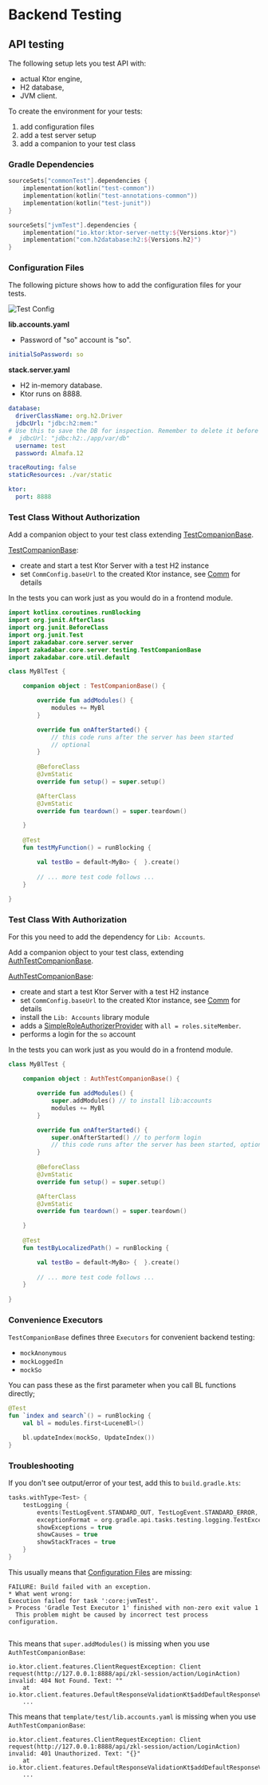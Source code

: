 # Backend Testing

## API testing

The following setup lets you test API with:

- actual Ktor engine,
- H2 database,
- JVM client.

To create the environment for your tests:

1. add configuration files
1. add a test server setup
1. add a companion to your test class

### Gradle Dependencies

```kotlin
sourceSets["commonTest"].dependencies {
    implementation(kotlin("test-common"))
    implementation(kotlin("test-annotations-common"))
    implementation(kotlin("test-junit"))
}

sourceSets["jvmTest"].dependencies {
    implementation("io.ktor:ktor-server-netty:${Versions.ktor}")
    implementation("com.h2database:h2:${Versions.h2}")
}
```

### Configuration Files

The following picture shows how to add the configuration files for your tests.

![Test Config](test-config.png)

**lib.accounts.yaml** 

- Password of "so" account is "so".

```yaml
initialSoPassword: so
```

**stack.server.yaml**

- H2 in-memory database.
- Ktor runs on 8888.

```yaml
database:
  driverClassName: org.h2.Driver
  jdbcUrl: "jdbc:h2:mem:"
# Use this to save the DB for inspection. Remember to delete it before runs!
#  jdbcUrl: "jdbc:h2:./app/var/db"
  username: test
  password: Almafa.12

traceRouting: false
staticResources: ./var/static

ktor:
  port: 8888
```

### Test Class Without Authorization

Add a companion object to your test class extending [TestCompanionBase](/core/core/src/jvmMain/kotlin/zakadabar/core/testing/TestCompanionBase.kt).

[TestCompanionBase](/core/core/src/jvmMain/kotlin/zakadabar/core/testing/TestCompanionBase.kt):

- create and start a test Ktor Server with a test H2 instance
- set `CommConfig.baseUrl` to the created Ktor instance, see [Comm](/doc/guides/common/Comm.md) for details

In the tests you can work just as you would do in a frontend module.

```kotlin
import kotlinx.coroutines.runBlocking
import org.junit.AfterClass
import org.junit.BeforeClass
import org.junit.Test
import zakadabar.core.server.server
import zakadabar.core.server.testing.TestCompanionBase
import zakadabar.core.util.default

class MyBlTest {

    companion object : TestCompanionBase() {

        override fun addModules() {
            modules += MyBl
        }

        override fun onAfterStarted() {
            // this code runs after the server has been started
            // optional
        }
        
        @BeforeClass
        @JvmStatic
        override fun setup() = super.setup()

        @AfterClass
        @JvmStatic
        override fun teardown() = super.teardown()

    }
    
    @Test
    fun testMyFunction() = runBlocking {

        val testBo = default<MyBo> {  }.create()
        
        // ... more test code follows ...
    }
    
}
```

### Test Class With Authorization

For this you need to add the dependency for `Lib: Accounts`.

Add a companion object to your test class, extending [AuthTestCompanionBase](/lib/accounts/src/jvmMain/kotlin/zakadabar/lib/accounts/testing/AuthTestCompanionBase.kt).

[AuthTestCompanionBase](/lib/accounts/src/jvmMain/kotlin/zakadabar/lib/accounts/testing/AuthTestCompanionBase.kt):

- create and start a test Ktor Server with a test H2 instance
- set `CommConfig.baseUrl` to the created Ktor instance, see [Comm](/doc/guides/common/Comm.md) for details
- install the `Lib: Accounts` library module
- adds a [SimpleRoleAuthorizerProvider](/core/core/src/commonMain/kotlin/zakadabar/core/authorize/SimpleRoleAuthorizerProvider.kt) with `all = roles.siteMember`.
- performs a login for the `so` account

In the tests you can work just as you would do in a frontend module.

```kotlin
class MyBlTest {

    companion object : AuthTestCompanionBase() {

        override fun addModules() {
            super.addModules() // to install lib:accounts
            modules += MyBl
        }

        override fun onAfterStarted() {
            super.onAfterStarted() // to perform login
            // this code runs after the server has been started, optional
        }
        
        @BeforeClass
        @JvmStatic
        override fun setup() = super.setup()

        @AfterClass
        @JvmStatic
        override fun teardown() = super.teardown()

    }
    
    @Test
    fun testByLocalizedPath() = runBlocking {

        val testBo = default<MyBo> {  }.create()
        
        // ... more test code follows ...
    }
    
}
```

### Convenience Executors

`TestCompanionBase` defines three `Executors` for convenient backend testing:

- `mockAnonymous`
- `mockLoggedIn`
- `mockSo`

You can pass these as the first parameter when you call BL functions directly;

```kotlin
@Test
fun `index and search`() = runBlocking {
    val bl = modules.first<LuceneBl>()

    bl.updateIndex(mockSo, UpdateIndex())
}
```

### Troubleshooting

If you don't see output/error of your test, add this to `build.gradle.kts`:

```kotlin
tasks.withType<Test> {
    testLogging {
        events(TestLogEvent.STANDARD_OUT, TestLogEvent.STANDARD_ERROR, TestLogEvent.FAILED)
        exceptionFormat = org.gradle.api.tasks.testing.logging.TestExceptionFormat.FULL
        showExceptions = true
        showCauses = true
        showStackTraces = true
    }
}
```

This usually means that [Configuration Files](#configuration-files) are missing:

```text
FAILURE: Build failed with an exception.
* What went wrong:
Execution failed for task ':core:jvmTest'.
> Process 'Gradle Test Executor 1' finished with non-zero exit value 1
  This problem might be caused by incorrect test process configuration.
 
```

This means that `super.addModules()` is missing when you use `AuthTestCompanionBase`:

```text
io.ktor.client.features.ClientRequestException: Client request(http://127.0.0.1:8888/api/zkl-session/action/LoginAction) invalid: 404 Not Found. Text: ""
	at io.ktor.client.features.DefaultResponseValidationKt$addDefaultResponseValidation$1$1.invokeSuspend(DefaultResponseValidation.kt:47)
	...
```

This means that `template/test/lib.accounts.yaml` is missing when you use `AuthTestCompanionBase`:

```text
io.ktor.client.features.ClientRequestException: Client request(http://127.0.0.1:8888/api/zkl-session/action/LoginAction) invalid: 401 Unauthorized. Text: "{}"
	at io.ktor.client.features.DefaultResponseValidationKt$addDefaultResponseValidation$1$1.invokeSuspend(DefaultResponseValidation.kt:47)
	...
```
